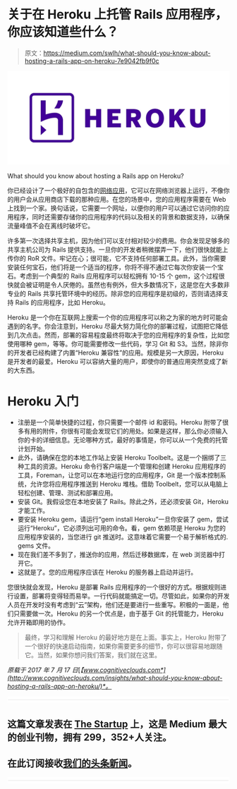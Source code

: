 # 关于在 Heroku 上托管 Rails 应用程序，你应该知道些什么？

> 原文：<https://medium.com/swlh/what-should-you-know-about-hosting-a-rails-app-on-heroku-7e9042fb9f0c>

![](img/bdd64e8c93541d702321ea854f6c20eb.png)

What should you know about hosting a Rails app on Heroku?

你已经设计了一个极好的自包含的[网络应用](http://www.cognitiveclouds.com/custom-software-development-services/web-application-development-company)，它可以在网络浏览器上运行，不像你的用户会从应用商店下载的那种应用。在您的场景中，您的应用程序需要在 Web 上找到一个家。换句话说，它需要一个网址，以便你的用户可以通过它访问你的应用程序，同时还需要存储你的应用程序的代码以及相关的背景和数据支持，以确保流量峰值不会在离线时破坏它。

许多第一次选择共享主机，因为他们可以支付相对较少的费用。你会发现足够多的共享主机公司为 Rails 提供支持。一旦你的开发者稍微摆弄一下，他们很快就能上传你的 RoR 文件。牢记在心；很可能，它不支持任何部署工具。此外，当你需要安装任何宝石，他们将是一个适当的程序，你将不得不通过它每次你安装一个宝石。考虑到一个典型的 Rails 应用程序可以轻松拥有 10-15 个 gem，这个过程很快就会被证明是令人厌倦的。虽然也有例外，但大多数情况下，这是您在大多数非专业的 Rails 共享托管环境中的经历。除非您的应用程序是初级的，否则请选择支持 Rails 的应用程序，比如 Heroku。

Heroku 是一个你在互联网上搜索一个你的应用程序可以称之为家的地方时可能会遇到的名字。你会注意到，Heroku 尽最大努力简化你的部署过程，试图把它降低到几次点击。然而，部署的容易程度最终将取决于您的应用程序的复杂性，比如您使用哪种 gem，等等。你可能需要修改一些代码，学习 Git 和 S3。当然，除非你的开发者已经构建了内置“Heroku 兼容性”的应用。规模是另一大原因，Heroku 是开发者的最爱。Heroku 可以容纳大量的用户，即使你的普通应用突然变成了新的大东西。

# Heroku 入门

*   注册是一个简单快捷的过程，你只需要一个邮件 id 和密码。Heroku 附带了很多有用的附件，你很有可能会发现它们的用处。如果是这样，那么你必须输入你的卡的详细信息。无论哪种方式，最好的事情是，你可以从一个免费的托管计划开始。
*   此外，请确保在您的本地工作站上安装 Heroku Toolbelt。这是一个捆绑了三种工具的资源。Heroku 命令行客户端是一个管理和创建 Heroku 应用程序的工具，Foreman，让您可以在本地运行您的应用程序，Git 是一个版本控制系统，允许您将应用程序推送到 Heroku 堆栈。借助 Toolbelt，您可以从电脑上轻松创建、管理、测试和部署应用。
*   安装 Git。我假设您在本地安装了 Rails。除此之外，还必须安装 Git，Heroku 才能工作。
*   要安装 Heroku gem，请运行“gem install Heroku”一旦你安装了 gem，尝试运行“Heroku”，它必须列出可用的命令。看，gem 依赖项是 Heroku 为您的应用程序安装的，当您进行 git 推送时。这意味着它需要一个易于解析格式的. gems 文件。
*   现在我们差不多到了，推送你的应用，然后迁移数据库，在 web 浏览器中打开它。
*   这就是了。您的应用程序应该在 Heroku 的服务器上启动并运行。

您很快就会发现，Heroku 是部署 Rails 应用程序的一个很好的方式。根据规则进行设置，部署将变得轻而易举。一行代码就能搞定一切。尽管如此，如果你的开发人员在开发时没有考虑到“云”架构，他们还是要进行一些重写。积极的一面是，他们只需要做一次。Heroku 的另一个优点是，由于基于 Git 的托管能力，Heroku 允许开箱即用的协作。

> 最终，学习和理解 Heroku 的最好地方是在上面。事实上，Heroku 附带了一个很好的快速启动指南，如果你需要更多的细节，你可以很容易地跟随它。当然，如果你想问我们答案，我们就在这里。

*原载于 2017 年 7 月 17 日*[*【www.cognitiveclouds.com*](http://www.cognitiveclouds.com/insights/what-should-you-know-about-hosting-a-rails-app-on-heroku/)*。*

![](img/731acf26f5d44fdc58d99a6388fe935d.png)

## 这篇文章发表在 [The Startup](https://medium.com/swlh) 上，这是 Medium 最大的创业刊物，拥有 299，352+人关注。

## 在此订阅接收[我们的头条新闻](http://growthsupply.com/the-startup-newsletter/)。

![](img/731acf26f5d44fdc58d99a6388fe935d.png)